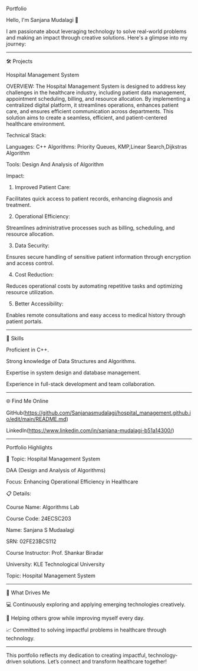 Portfolio

Hello, I'm Sanjana Mudalagi 👋

I am passionate about leveraging technology to solve real-world problems and making an impact through creative solutions.
Here's a glimpse into my journey:


---

🛠 Projects

Hospital Management System

OVERVIEW:
The Hospital Management System is designed to address key challenges in the healthcare industry, including patient data management, appointment scheduling, billing, and resource allocation. By implementing a centralized digital platform, it streamlines operations, enhances patient care, and ensures efficient communication across departments. This solution aims to create a seamless, efficient, and patient-centered healthcare environment.

Technical Stack:

Languages: C++
Algorithms: Priority Queues, KMP,Linear Search,Dijkstras Algorithm

Tools: Design And Analysis of Algorithm

Impact:

1. Improved Patient Care:

Facilitates quick access to patient records, enhancing diagnosis and treatment.



2. Operational Efficiency:

Streamlines administrative processes such as billing, scheduling, and resource allocation.



3. Data Security:

Ensures secure handling of sensitive patient information through encryption and access control.



4. Cost Reduction:

Reduces operational costs by automating repetitive tasks and optimizing resource utilization.



5. Better Accessibility:

Enables remote consultations and easy access to medical history through patient portals.





---

🚀 Skills

Proficient in C++.

Strong knowledge of Data Structures and Algorithms.

Expertise in system design and database management.

Experience in full-stack development and team collaboration.



---

🌐 Find Me Online

GitHub(https://github.com/Sanjanasmudalagi/hospital_management.github.io/edit/main/README.md)

LinkedIn(https://www.linkedin.com/in/sanjana-mudalagi-b51a14300/)



---

Portfolio Highlights

🎯 Topic: Hospital Management System

DAA (Design and Analysis of Algorithms)

Focus: Enhancing Operational Efficiency in Healthcare


📋 Details:

Course Name: Algorithms Lab

Course Code: 24ECSC203

Name: Sanjana S Mudaalagi

SRN: 02FE23BCS112

Course Instructor: Prof. Shankar Biradar

University: KLE Technological University

Topic: Hospital Management System




---

🎨 What Drives Me

💻 Continuously exploring and applying emerging technologies creatively.

🤝 Helping others grow while improving myself every day.

📈 Committed to solving impactful problems in healthcare through technology.



---

This portfolio reflects my dedication to creating impactful, technology-driven solutions.
Let’s connect and transform healthcare together!
